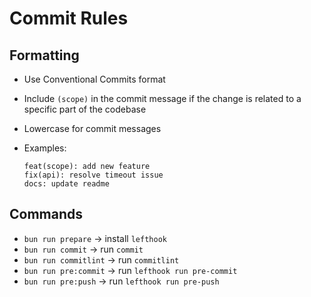 # Commit Rules

## Formatting

- Use Conventional Commits format
- Include `(scope)` in the commit message if the change is related to a specific part of the codebase
- Lowercase for commit messages
- Examples:

  ```text
  feat(scope): add new feature
  fix(api): resolve timeout issue
  docs: update readme
  ```

## Commands

- `bun run prepare` → install `lefthook`
- `bun run commit` → run `commit`
- `bun run commitlint` → run `commitlint`
- `bun run pre:commit` → run `lefthook run pre-commit`
- `bun run pre:push` → run `lefthook run pre-push`
